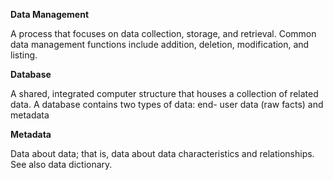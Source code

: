 
**Data Management**

A process that focuses on
data collection, storage,
and retrieval. Common data
management functions
include addition, deletion,
modification, and listing.


**Database**

A shared, integrated
computer structure that
houses a collection of related
data. A database contains
two types of data: end-
user data (raw facts) and
metadata

**Metadata**

Data about data; that is, data
about data characteristics
and relationships. See also
data dictionary.

